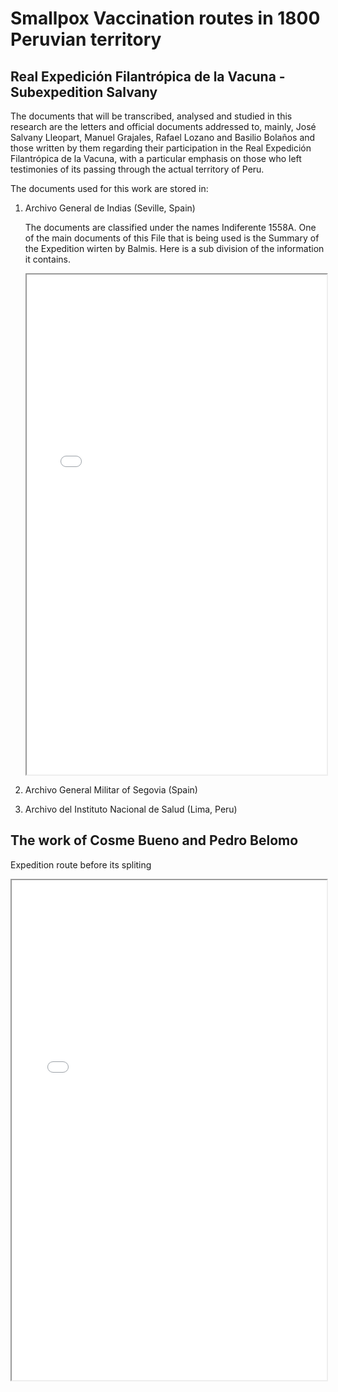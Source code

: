 # Smallpox Vaccination routes in 1800 Peruvian territory 

## Real Expedición Filantrópica de la Vacuna - Subexpedition Salvany

The documents that will be transcribed, analysed and studied in this research are the letters and official documents addressed to, mainly, José Salvany Lleopart, Manuel Grajales, Rafael Lozano and Basilio Bolaños and those written by them regarding their participation in the Real Expedición Filantrópica de la Vacuna, with a particular emphasis on those who left testimonies of its passing through the actual territory of Peru.

The documents used for this work are stored in:

1. Archivo General de Indias (Seville, Spain)

	The documents are classified under the names Indiferente 1558A. One of the main documents of this File that is being used is the Summary of the Expedition wirten by Balmis. 
	Here is a sub division of the information it contains.

	<iframe src="Ind 1558A, f 1 - 315" width="100%" height="800"></iframe>

2. Archivo General Militar of Segovia (Spain)
3. Archivo del Instituto Nacional de Salud (Lima, Peru)

## The work of Cosme Bueno and Pedro Belomo

Expedition route before its spliting

<iframe src="kepler.gl" width="100%" height="800"></iframe>